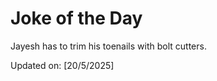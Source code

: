 # Joke of the Day

<!-- #joke -->
Jayesh has to trim his toenails with bolt cutters.

Updated on: [20/5/2025]
<!-- #jokeEnd -->